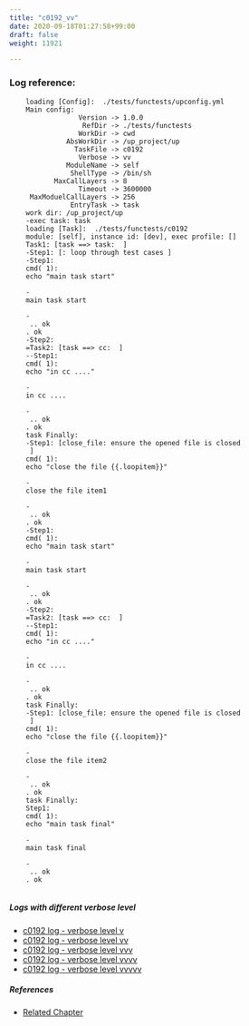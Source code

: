 ```yaml
---
title: "c0192_vv"
date: 2020-09-18T01:27:58+99:00
draft: false
weight: 11921

---
```


### Log reference: <no value>

```
    loading [Config]:  ./tests/functests/upconfig.yml
    Main config:
                 Version -> 1.0.0
                  RefDir -> ./tests/functests
                 WorkDir -> cwd
              AbsWorkDir -> /up_project/up
                TaskFile -> c0192
                 Verbose -> vv
              ModuleName -> self
               ShellType -> /bin/sh
           MaxCallLayers -> 8
                 Timeout -> 3600000
     MaxModuelCallLayers -> 256
               EntryTask -> task
    work dir: /up_project/up
    -exec task: task
    loading [Task]:  ./tests/functests/c0192
    module: [self], instance id: [dev], exec profile: []
    Task1: [task ==> task:  ]
    -Step1: [: loop through test cases ]
    -Step1:
    cmd( 1):
    echo "main task start"
    
    -
    main task start
    
    -
     .. ok
    . ok
    -Step2:
    =Task2: [task ==> cc:  ]
    --Step1:
    cmd( 1):
    echo "in cc ...."
    
    -
    in cc ....
    
    -
     .. ok
    . ok
    task Finally:
    -Step1: [close_file: ensure the opened file is closed
     ]
    cmd( 1):
    echo "close the file {{.loopitem}}"
    
    -
    close the file item1
    
    -
     .. ok
    . ok
    -Step1:
    cmd( 1):
    echo "main task start"
    
    -
    main task start
    
    -
     .. ok
    . ok
    -Step2:
    =Task2: [task ==> cc:  ]
    --Step1:
    cmd( 1):
    echo "in cc ...."
    
    -
    in cc ....
    
    -
     .. ok
    . ok
    task Finally:
    -Step1: [close_file: ensure the opened file is closed
     ]
    cmd( 1):
    echo "close the file {{.loopitem}}"
    
    -
    close the file item2
    
    -
     .. ok
    . ok
    task Finally:
    Step1:
    cmd( 1):
    echo "main task final"
    
    -
    main task final
    
    -
     .. ok
    . ok
    
```

##### Logs with different verbose level
* [c0192 log - verbose level v](../../logs/c0192_v)
* [c0192 log - verbose level vv](../../logs/c0192_vv)
* [c0192 log - verbose level vvv](../../logs/c0192_vvv)
* [c0192 log - verbose level vvvv](../../logs/c0192_vvvv)
* [c0192 log - verbose level vvvvv](../../logs/c0192_vvvvv)

##### References
* [Related Chapter](../../flow-controll/c0192)
